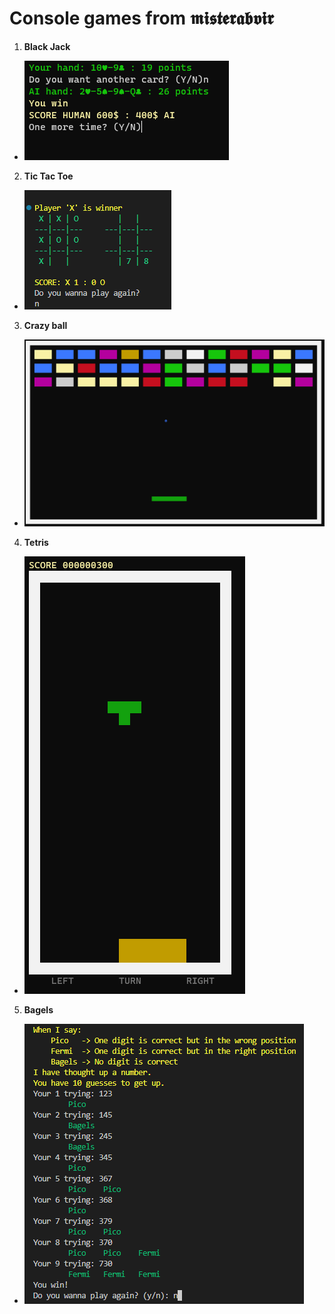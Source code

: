 # Console games from 𝖒𝖎𝖘𝖙𝖊𝖗𝖆𝖇𝖛𝖎𝖗

1. **Black Jack**
 - ![](images/blackJack.png)  
2. **Tic Tac Toe**
 - ![](images/tic_tac_toe.png)
3. **Crazy ball**
 - ![](images/ball.png)
4. **Tetris**
 - ![](images/tetris.png)
5. **Bagels**
 - ![](images/bagels.png)